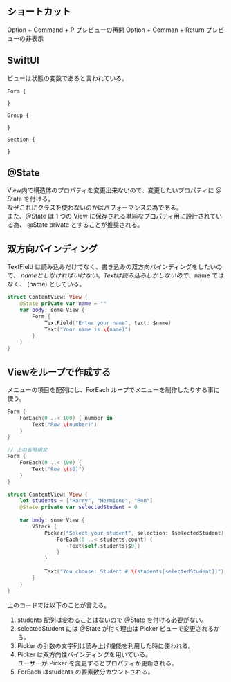 ## ショートカット

Option + Command + P プレビューの再開
Option + Comman + Return プレビューの非表示

## SwiftUI

ビューは状態の変数であると言われている。  

```
Form {

}

Group {

}

Section {

}
```

## @State

View内で構造体のプロパティを変更出来ないので、変更したいプロパティに ＠State を付ける。  
なぜこれにクラスを使わないのかはパフォーマンスの為である。  
また、＠State は 1 つの View に保存される単純なプロパティ用に設計されている為、 @State private とすることが推奨される。  

## 双方向バインディング

TextField は読み込みだけでなく、書き込みの双方向バインディングをしたいので、 $name としなければいけない。  
Text は読み込みしかしないので、$name ではなく、 \(name) としている。  

```swift
struct ContentView: View {
    @State private var name = ""
    var body: some View {
        Form {
            TextField("Enter your name", text: $name)
            Text("Your name is \(name)")
        }
    }
}
```

## Viewをループで作成する

メニューの項目を配列にし、ForEach ループでメニューを制作したりする事に使う。

```swift
Form {
    ForEach(0 ..< 100) { number in
        Text("Row \(number)")
    }
}

// 上の省略構文
Form {
    ForEach(0 ..< 100) {
        Text("Row \($0)")
    }
}
```

```swift
struct ContentView: View {
    let students = ["Harry", "Hermione", "Ron"]
    @State private var selectedStudent = 0
    
    var body: some View {
        VStack {
            Picker("Select your student", selection: $selectedStudent) {
                ForEach(0 ..< students.count) {
                    Text(self.students[$0])
                }
            }
            
            Text("You choose: Student # \(students[selectedStudent])")
        }
    }
}
```

上のコードでは以下のことが言える。  

1. students 配列は変わることはないので ＠State を付ける必要がない。  
2. selectedStudent には ＠State が付く理由は Picker ビューで変更されるから。  
3. Picker の引数の文字列は読み上げ機能を利用した時に使われる。  
4. Picker は双方向性バインディングを用いている。  
ユーザーが Picker を変更するとプロパティが更新される。  
5. ForEach はstudents の要素数分カウントされる。
